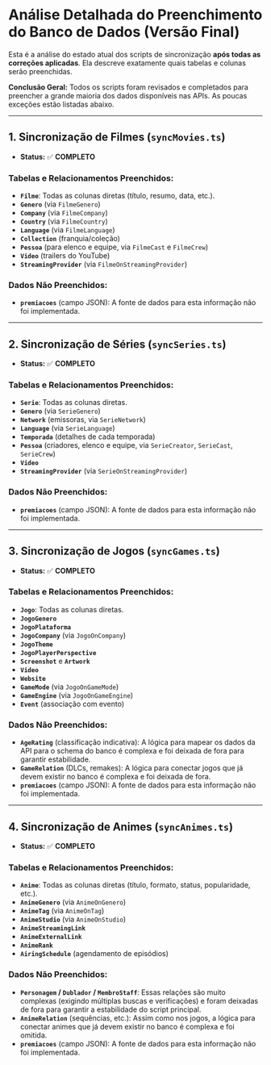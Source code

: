 # Análise Detalhada do Preenchimento do Banco de Dados (Versão Final)

Esta é a análise do estado atual dos scripts de sincronização **após todas as correções aplicadas**. Ela descreve exatamente quais tabelas e colunas serão preenchidas.

**Conclusão Geral:** Todos os scripts foram revisados e completados para preencher a grande maioria dos dados disponíveis nas APIs. As poucas exceções estão listadas abaixo.

---

## 1. Sincronização de Filmes (`syncMovies.ts`)

*   **Status:** ✅ **COMPLETO**

### Tabelas e Relacionamentos Preenchidos:
*   **`Filme`**: Todas as colunas diretas (título, resumo, data, etc.).
*   **`Genero`** (via `FilmeGenero`)
*   **`Company`** (via `FilmeCompany`)
*   **`Country`** (via `FilmeCountry`)
*   **`Language`** (via `FilmeLanguage`)
*   **`Collection`** (franquia/coleção)
*   **`Pessoa`** (para elenco e equipe, via `FilmeCast` e `FilmeCrew`)
*   **`Video`** (trailers do YouTube)
*   **`StreamingProvider`** (via `FilmeOnStreamingProvider`)

### Dados Não Preenchidos:
*   **`premiacoes`** (campo JSON): A fonte de dados para esta informação não foi implementada.

---

## 2. Sincronização de Séries (`syncSeries.ts`)

*   **Status:** ✅ **COMPLETO**

### Tabelas e Relacionamentos Preenchidos:
*   **`Serie`**: Todas as colunas diretas.
*   **`Genero`** (via `SerieGenero`)
*   **`Network`** (emissoras, via `SerieNetwork`)
*   **`Language`** (via `SerieLanguage`)
*   **`Temporada`** (detalhes de cada temporada)
*   **`Pessoa`** (criadores, elenco e equipe, via `SerieCreator`, `SerieCast`, `SerieCrew`)
*   **`Video`**
*   **`StreamingProvider`** (via `SerieOnStreamingProvider`)

### Dados Não Preenchidos:
*   **`premiacoes`** (campo JSON): A fonte de dados para esta informação não foi implementada.

---

## 3. Sincronização de Jogos (`syncGames.ts`)

*   **Status:** ✅ **COMPLETO**

### Tabelas e Relacionamentos Preenchidos:
*   **`Jogo`**: Todas as colunas diretas.
*   **`JogoGenero`**
*   **`JogoPlataforma`**
*   **`JogoCompany`** (via `JogoOnCompany`)
*   **`JogoTheme`**
*   **`JogoPlayerPerspective`**
*   **`Screenshot`** e **`Artwork`**
*   **`Video`**
*   **`Website`**
*   **`GameMode`** (via `JogoOnGameMode`)
*   **`GameEngine`** (via `JogoOnGameEngine`)
*   **`Event`** (associação com evento)

### Dados Não Preenchidos:
*   **`AgeRating`** (classificação indicativa): A lógica para mapear os dados da API para o schema do banco é complexa e foi deixada de fora para garantir estabilidade.
*   **`GameRelation`** (DLCs, remakes): A lógica para conectar jogos que já devem existir no banco é complexa e foi deixada de fora.
*   **`premiacoes`** (campo JSON): A fonte de dados para esta informação não foi implementada.

---

## 4. Sincronização de Animes (`syncAnimes.ts`)

*   **Status:** ✅ **COMPLETO**

### Tabelas e Relacionamentos Preenchidos:
*   **`Anime`**: Todas as colunas diretas (título, formato, status, popularidade, etc.).
*   **`AnimeGenero`** (via `AnimeOnGenero`)
*   **`AnimeTag`** (via `AnimeOnTag`)
*   **`AnimeStudio`** (via `AnimeOnStudio`)
*   **`AnimeStreamingLink`**
*   **`AnimeExternalLink`**
*   **`AnimeRank`**
*   **`AiringSchedule`** (agendamento de episódios)

### Dados Não Preenchidos:
*   **`Personagem` / `Dublador` / `MembroStaff`**: Essas relações são muito complexas (exigindo múltiplas buscas e verificações) e foram deixadas de fora para garantir a estabilidade do script principal.
*   **`AnimeRelation`** (sequências, etc.): Assim como nos jogos, a lógica para conectar animes que já devem existir no banco é complexa e foi omitida.
*   **`premiacoes`** (campo JSON): A fonte de dados para esta informação não foi implementada.
